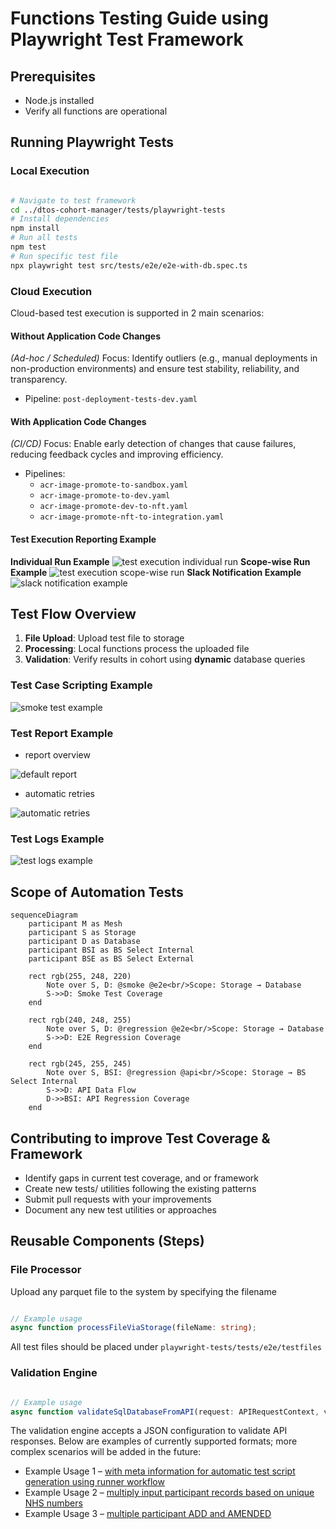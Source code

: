 # Functions Testing Guide using Playwright Test Framework

## Prerequisites

- Node.js installed
- Verify all functions are operational

## Running Playwright Tests

### Local Execution

```bash

# Navigate to test framework
cd ../dtos-cohort-manager/tests/playwright-tests
# Install dependencies
npm install
# Run all tests
npm test
# Run specific test file
npx playwright test src/tests/e2e/e2e-with-db.spec.ts

```

### Cloud Execution

Cloud-based test execution is supported in 2 main scenarios:

#### Without Application Code Changes

*(Ad-hoc / Scheduled)*
Focus: Identify outliers (e.g., manual deployments in non-production environments) and ensure test stability, reliability, and transparency.

- Pipeline: `post-deployment-tests-dev.yaml`

#### With Application Code Changes

*(CI/CD)*
Focus: Enable early detection of changes that cause failures, reducing feedback cycles and improving efficiency.

- Pipelines:
  - `acr-image-promote-to-sandbox.yaml`
  - `acr-image-promote-to-dev.yaml`
  - `acr-image-promote-dev-to-nft.yaml`
  - `acr-image-promote-nft-to-integration.yaml`

#### Test Execution Reporting Example

**Individual Run Example**
![test execution individual run](../../docs/assets/test-playwright-test-execution-individual-run.png)
**Scope-wise Run Example**
![test execution scope-wise run](../../docs/assets/test-playwright-test-execution-scope-wise-run.png)
**Slack Notification Example**
![slack notification example](../../docs/assets/test-playwright-slack-notification-example.png)

## Test Flow Overview

1. **File Upload**: Upload test file to storage
2. **Processing**: Local functions process the uploaded file
3. **Validation**: Verify results in cohort using **dynamic** database queries

### Test Case Scripting Example

![smoke test example](../../docs/assets/test-playwright-smoke-example.png)

### Test Report Example

- report overview

![default report](../../docs/assets/test-playwright-report-example.png)

- automatic retries

![automatic retries](../../docs/assets/test-playwright-automatic-retry-example.png)

### Test Logs Example

![test logs example](../../docs/assets/test-playwright-logs-example.png)

## Scope of Automation Tests

```mermaid
sequenceDiagram
    participant M as Mesh
    participant S as Storage
    participant D as Database
    participant BSI as BS Select Internal
    participant BSE as BS Select External

    rect rgb(255, 248, 220)
        Note over S, D: @smoke @e2e<br/>Scope: Storage → Database
        S->>D: Smoke Test Coverage
    end

    rect rgb(240, 248, 255)
        Note over S, D: @regression @e2e<br/>Scope: Storage → Database
        S->>D: E2E Regression Coverage
    end

    rect rgb(245, 255, 245)
        Note over S, BSI: @regression @api<br/>Scope: Storage → BS Select Internal
        S->>D: API Data Flow
        D->>BSI: API Regression Coverage
    end
```

## Contributing to improve Test Coverage & Framework

- Identify gaps in current test coverage, and or framework
- Create new tests/ utilities following the existing patterns
- Submit pull requests with your improvements
- Document any new test utilities or approaches

## Reusable Components (Steps)

### File Processor

Upload any parquet file to the system by specifying the filename

```ts

// Example usage
async function processFileViaStorage(fileName: string);

```

All test files should be placed under `playwright-tests/tests/e2e/testfiles`

### Validation Engine

```ts

// Example usage
async function validateSqlDatabaseFromAPI(request: APIRequestContext, validations: any);

```

The validation engine accepts a JSON configuration to validate API responses. Below are examples of currently supported formats; more complex scenarios will be added in the future:

- Example Usage 1 – [with meta information for automatic test script generation using runner workflow](../playwright-tests/src/tests/e2e/testFiles/@DTOSS-3217-01/ADD_1B8F53_-_CAAS_BREAST_SCREENING_COHORT.json)
- Example Usage 2 – [multiply input participant records based on unique NHS numbers](../playwright-tests/src/tests/api/testFiles/@DTOSS-5928-01/ADD-10-records-expected.json)
- Example Usage 3 – [multiple participant ADD and AMENDED](../playwright-tests/src/tests/e2e/testFiles/@DTOSS-4365-01/)
